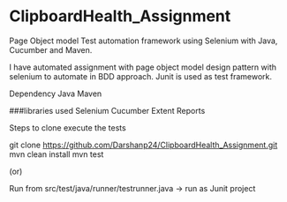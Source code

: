 # ClipboardHealth_Assignment

Page Object model Test automation framework using Selenium with Java, Cucumber and Maven.

I have automated assignment with page object model design pattern with selenium to automate in BDD approach. Junit is used as test framework.

Dependency Java Maven

###libraries used Selenium Cucumber Extent Reports

Steps to clone execute the tests

git clone https://github.com/Darshanp24/ClipboardHealth_Assignment.git
mvn clean install
mvn test

(or) 

Run from src/test/java/runner/testrunner.java -> run as Junit project
